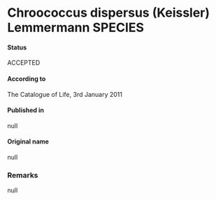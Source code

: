 # Chroococcus dispersus (Keissler) Lemmermann SPECIES

#### Status
ACCEPTED

#### According to
The Catalogue of Life, 3rd January 2011

#### Published in
null

#### Original name
null

### Remarks
null